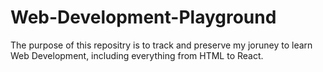 # Web-Development-Playground
The purpose of this repositry is to track and preserve my joruney to learn Web Development, including everything from HTML to React.
